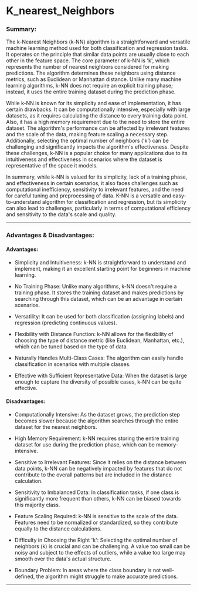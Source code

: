 # K_nearest_Neighbors


### Summary:


The k-Nearest Neighbors (k-NN) algorithm is a straightforward and versatile machine learning method used for both classification and regression tasks. It operates on the principle that similar data points are usually close to each other in the feature space. The core parameter of k-NN is 'k', which represents the number of nearest neighbors considered for making predictions. The algorithm determines these neighbors using distance metrics, such as Euclidean or Manhattan distance. Unlike many machine learning algorithms, k-NN does not require an explicit training phase; instead, it uses the entire training dataset during the prediction phase. 

While k-NN is known for its simplicity and ease of implementation, it has certain drawbacks. It can be computationally intensive, especially with large datasets, as it requires calculating the distance to every training data point. Also, it has a high memory requirement due to the need to store the entire dataset. The algorithm's performance can be affected by irrelevant features and the scale of the data, making feature scaling a necessary step. Additionally, selecting the optimal number of neighbors ('k') can be challenging and significantly impacts the algorithm's effectiveness. Despite these challenges, k-NN is a popular choice for many applications due to its intuitiveness and effectiveness in scenarios where the dataset is representative of the space it models.

In summary, while k-NN is valued for its simplicity, lack of a training phase, and effectiveness in certain scenarios, it also faces challenges such as computational inefficiency, sensitivity to irrelevant features, and the need for careful tuning and preprocessing of data. K-NN is a versatile and easy-to-understand algorithm for classification and regression, but its simplicity can also lead to challenges, particularly in terms of computational efficiency and sensitivity to the data's scale and quality.






---

### Advantages & Disadvantages:

#### Advantages:
- Simplicity and Intuitiveness: k-NN is straightforward to understand and implement, making it an excellent starting point for beginners in machine learning.

- No Training Phase: Unlike many algorithms, k-NN doesn't require a training phase. It stores the training dataset and makes predictions by searching through this dataset, which can be an advantage in certain scenarios.

- Versatility: It can be used for both classification (assigning labels) and regression (predicting continuous values).

- Flexibility with Distance Function: k-NN allows for the flexibility of choosing the type of distance metric (like Euclidean, Manhattan, etc.), which can be tuned based on the type of data.

- Naturally Handles Multi-Class Cases: The algorithm can easily handle classification in scenarios with multiple classes.

- Effective with Sufficient Representative Data: When the dataset is large enough to capture the diversity of possible cases, k-NN can be quite effective.



#### Disadvantages:
- Computationally Intensive: As the dataset grows, the prediction step becomes slower because the algorithm searches through the entire dataset for the nearest neighbors.

- High Memory Requirement: k-NN requires storing the entire training dataset for use during the prediction phase, which can be memory-intensive.

- Sensitive to Irrelevant Features: Since it relies on the distance between data points, k-NN can be negatively impacted by features that do not contribute to the overall patterns but are included in the distance calculation.

- Sensitivity to Imbalanced Data: In classification tasks, if one class is significantly more frequent than others, k-NN can be biased towards this majority class.

- Feature Scaling Required: k-NN is sensitive to the scale of the data. Features need to be normalized or standardized, so they contribute equally to the distance calculations.

- Difficulty in Choosing the Right 'k': Selecting the optimal number of neighbors (k) is crucial and can be challenging. A value too small can be noisy and subject to the effects of outliers, while a value too large may smooth over the data's actual structure.

- Boundary Problem: In areas where the class boundary is not well-defined, the algorithm might struggle to make accurate predictions.


---
